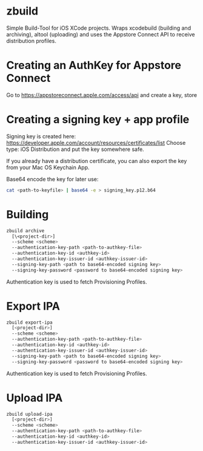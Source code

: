 # zbuild
Simple Build-Tool for iOS XCode projects.
Wraps xcodebuild (building and archiving), altool (uploading) and uses the Appstore Connect API to receive distribution profiles.

# Creating an AuthKey for Appstore Connect
Go to https://appstoreconnect.apple.com/access/api and create a key, store

# Creating a signing key + app profile
Signing key is created here: https://developer.apple.com/account/resources/certificates/list
Choose type: iOS Distribution and put the key somewhere safe.

If you already have a distribution certificate, you can also export the key from your Mac OS Keychain App. 

Base64 encode the key for later use:
```bash
cat <path-to-keyfile> | base64 -e > signing_key.p12.b64
```

# Building
```bash
zbuild archive 
  [\<project-dir>] 
  --scheme <scheme> 
  --authentication-key-path <path-to-authkey-file> 
  --authentication-key-id <authkey-id> 
  --authentication-key-issuer-id <authkey-issuer-id> 
  --signing-key-path <path to base64-encoded signing key>
  --signing-key-password <password to base64-encoded signing key>
  ```

Authentication key is used to fetch Provisioning Profiles.

# Export IPA
```bash
zbuild export-ipa
  [<project-dir>] 
  --scheme <scheme>
  --authentication-key-path <path-to-authkey-file> 
  --authentication-key-id <authkey-id> 
  --authentication-key-issuer-id <authkey-issuer-id> 
  --signing-key-path <path to base64-encoded signing key>
  --signing-key-password <password to base64-encoded signing key>
```

Authentication key is used to fetch Provisioning Profiles.

# Upload IPA
```bash
zbuild upload-ipa 
  [<project-dir>]  
  --scheme <scheme>
  --authentication-key-path <path-to-authkey-file> 
  --authentication-key-id <authkey-id> 
  --authentication-key-issuer-id <authkey-issuer-id>
```